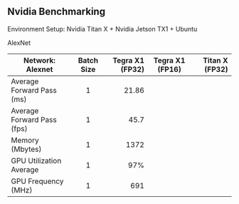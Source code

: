 Nvidia Benchmarking
--------------------
Environment Setup: Nvidia Titan X + Nvidia Jetson TX1 + Ubuntu 

AlexNet

| Network: Alexnet           | Batch Size | Tegra X1 (FP32) | Tegra X1 (FP16) | Titan X (FP32) |
| -------------------------- |:----------:| ---------------:|:---------------:| --------------:|
| Average Forward Pass (ms)  | 1          | 21.86           |
| Average Forward Pass (fps) | 1          | 45.7            |
| Memory (Mbytes)            | 1          | 1372            |
| GPU Utilization Average    | 1          | 97%             |
| GPU Frequency (MHz)        | 1          | 691             |

